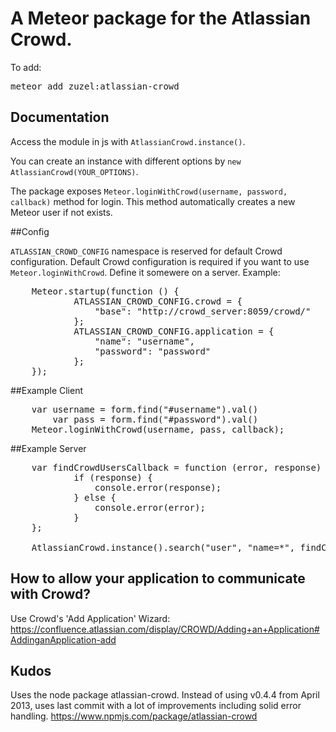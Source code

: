 # A Meteor package for the Atlassian Crowd.

To add:
<pre>
meteor add zuzel:atlassian-crowd
</pre>

## Documentation

Access the module in js with <code>AtlassianCrowd.instance()</code>.

You can create an instance with different options by <code>new AtlassianCrowd(YOUR_OPTIONS)</code>.

The package exposes <code>Meteor.loginWithCrowd(username, password, callback)</code> method for login. This method automatically creates a new Meteor user if not exists.

##Config

<code>ATLASSIAN_CROWD_CONFIG</code> namespace is reserved for default Crowd configuration.
Default Crowd configuration is required if you want to use <code>Meteor.loginWithCrowd</code>. Define it somewere on a server. Example:
<pre>
	Meteor.startup(function () {
            ATLASSIAN_CROWD_CONFIG.crowd = {
                "base": "http://crowd_server:8059/crowd/"
            };
            ATLASSIAN_CROWD_CONFIG.application = {
                "name": "username",
                "password": "password"
            };
	});
</pre>

##Example Client
<pre>
	var username = form.find("#username").val()
        var pass = form.find("#password").val()
	Meteor.loginWithCrowd(username, pass, callback);
</pre>
##Example Server
<pre>
	var findCrowdUsersCallback = function (error, response) {
        	if (response) {
        	    console.error(response);
        	} else {
        	    console.error(error);
        	}
	};

	AtlassianCrowd.instance().search("user", "name=*", findCrowdUsersCallback);
</pre>


## How to allow your application to communicate with Crowd?

Use Crowd's 'Add Application' Wizard:
https://confluence.atlassian.com/display/CROWD/Adding+an+Application#AddinganApplication-add

## Kudos

Uses the node package atlassian-crowd. Instead of using v0.4.4 from April 2013, uses last commit with a lot of improvements including solid error handling. 
https://www.npmjs.com/package/atlassian-crowd

